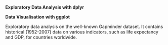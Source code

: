 **Exploratory Data Analysis with dplyr**

**Data Visualisation with ggplot**

Exploratory data analysis on the well-known Gapminder dataset. It contains historical (1952-2007) data on various indicators, such as life expectancy and GDP, for countries worldwide.
